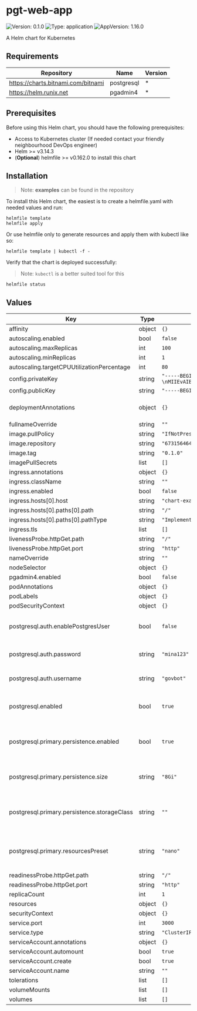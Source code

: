 # pgt-web-app

![Version: 0.1.0](https://img.shields.io/badge/Version-0.1.0-informational?style=flat-square) ![Type: application](https://img.shields.io/badge/Type-application-informational?style=flat-square) ![AppVersion: 1.16.0](https://img.shields.io/badge/AppVersion-1.16.0-informational?style=flat-square)

A Helm chart for Kubernetes

## Requirements

| Repository | Name | Version |
|------------|------|---------|
| https://charts.bitnami.com/bitnami | postgresql | * |
| https://helm.runix.net | pgadmin4 | * |

## Prerequisites

Before using this Helm chart, you should have the following prerequisites:

- Access to Kubernetes cluster (If needed contact your friendly neighbourhood DevOps engineer)
- Helm >= v3.14.3
- (**Optional**) helmfile >= v0.162.0 to install this chart

## Installation

> Note: **examples** can be found in the repository

To install this Helm chart, the easiest is to create a helmfile.yaml with needed values and run:

```
helmfile template
helmfile apply
```

Or use helmfile only to generate resources and apply them with kubectl like so:

```
helmfile template | kubectl -f -
```

Verify that the chart is deployed successfully:

> Note: `kubectl` is a better suited tool for this

```
helmfile status
```

## Values

| Key | Type | Default | Description |
|-----|------|---------|-------------|
| affinity | object | `{}` |  |
| autoscaling.enabled | bool | `false` |  |
| autoscaling.maxReplicas | int | `100` |  |
| autoscaling.minReplicas | int | `1` |  |
| autoscaling.targetCPUUtilizationPercentage | int | `80` |  |
| config.privateKey | string | `"-----BEGIN PRIVATE KEY-----\nMIIEvAIBADANBgkqhkiG9w0BAQEFAASCBKYwggSiAgEAAoIBAQDCEKoQMfoxAoAx\nL9aNa2YP5EIy8dgqB/bcR6jaZwBUGaxqdeaA9ofYiIcEZyqPW5hL79i+tvHKfhU+\nTgh2VLAy2bpHyJZknwzLfC1lAyx67lZeIZpV1pqgvJL08rQZpddV+42Cucx2AglD\nT25X0W/FjsIwZKfq9eiRKIa0avrd8PUM9A5NmQcVg2lsxLDR4fCqaieQSm3u1gXf\nNO8H8wfyS5ZLgXWskzjAgeJgqg49SphziV/sr9+I4YSWQxAMYsVd6wwJVcMh25Hd\notjCHCS/HFxIVAvpt2YZf/xc9qZ0KKC7EA8CfjsrzQAX1SlMbamXu6d5JeyLcI+h\n8PzJOUvVAgMBAAECggEASL/mgNu7ZtQBKm88hxdT03FGP8LZvifuKvXSHs2uGdjm\nAaLhHkdM9ad4tfXWxpcXqJ/pKNV8HuTVId4u3e0xgF6OropLlrzpFv8eJVfjPNJM\nHk2KhdNFdCw9CwZQ7ax15Q3AJtlwBG0O++SzAMjKlczGj02shTBaVtBSbyALm1co\nfRLaWjHdOUgHprbm+OG6cplGiJHkdCIf4pyo/OBt9rA/8f8mSvSTG7p3YamOAWFU\npGup1mRQmvOPjX4No2pzpEofKsZmlCYNZigABfjrUY2+Rmj0kELnxVnhoowu/ben\nNWGVeL5JhpWnfhYquzOf/N+qvGPVP0XUGM+roDGboQKBgQD96aCpkXcJMNAfevH3\nOPffLmMwLKbDu3N6xpSMiDN7rFmfzp7yxMW1mTj9juTKsHa5v7F4RQ3I1N+RNCp6\nOBgrqQC5uU7D+1P6f072xWjw5aV84JfBedkj78N97fblCVCdXXebf7TsKQAJJUWR\nb0pT+yi2Yiz0neVgBd/ER2J/gwKBgQDDqRWhHl7vMGuW0OksTbdEX2VRkOZNBjfn\nfly97e+eCccL41ghRLhGjBfDGUi6DuB6XCUdZqGZVi8Fy30V2wrsPyZ4xiypWJS/\nARMMGvM1vbG6GY0pPzDzooIm8TsXl59cLOedKrfyLhLB5Cn34X1p8kWrsQmfnecD\nnAcr1nqPxwKBgExLIsdQuh+81wxeeM38BB6/ZXZYNFOjw3MksAX59t42T0fBYek4\nTt/eBk3J3d05YLM3ci/dL+Mkc3jB3/GRYVHdGia0E4K3xegC0Ms9Teb0WeFH6tFr\nt18g7/CqzADN57chGotSuB4tw6D73gdxFThew0DqBvAJcZ6EpVPozyPZAoGAcN6j\neZR5k2XNSu0s9b/HTwvw+MKr+Bb0PPiqK26M4hAl4Pe/KUHpQ9khBA0b5Skb2bo6\nNuGzqy8KZT9j4y2++VXcraM0tGRDOoQ2Jq+NSZ0qX37J7ddkN8exaSGTwyJWbegB\nnKq9/lkRvQQQKczMekemZUr1kDyYvX5OrL1HapUCgYAM7VCohi1sFfDUov1lAc+d\na51R641gaZmlw2749k762+6J6vagu6hcWljPiHo4pA9drvVqeMsNdKcXfs1JXqnC\niTdqrpGobUM8bNVyPRXxryQIKOJ6ou8xt1pyenAhOoMTOSOllnU8/bM/VSPXXHrf\nGv61TwASbeDP/WPoCMnylw==\n"` |  |
| config.publicKey | string | `"-----BEGIN PUBLIC KEY-----\nMIIBIjANBgkqhkiG9w0BAQEFAAOCAQ8AMIIBCgKCAQEAwhCqEDH6MQKAMS/WjWtm\nD+RCMvHYKgf23Eeo2mcAVBmsanXmgPaH2IiHBGcqj1uYS+/Yvrbxyn4VPk4IdlSw\nMtm6R8iWZJ8My3wtZQMseu5WXiGaVdaaoLyS9PK0GaXXVfuNgrnMdgIJQ09uV9Fv\nxY7CMGSn6vXokSiGtGr63fD1DPQOTZkHFYNpbMSw0eHwqmonkEpt7tYF3zTvB/MH\n8kuWS4F1rJM4wIHiYKoOPUqYc4lf7K/fiOGElkMQDGLFXesMCVXDIduR3aLYwhwk\nvxxcSFQL6bdmGX/8XPamdCiguxAPAn47K80AF9UpTG2pl7uneSXsi3CPofD8yTlL\n1QIDAQAB\n-----END PUBLIC KEY-----\n"` |  |
| deploymentAnnotations | object | `{}` | Annotations to add to deployments |
| fullnameOverride | string | `""` |  |
| image.pullPolicy | string | `"IfNotPresent"` |  |
| image.repository | string | `"673156464838.dkr.ecr.us-west-2.amazonaws.com/pgt-web-app"` |  |
| image.tag | string | `"0.1.0"` |  |
| imagePullSecrets | list | `[]` |  |
| ingress.annotations | object | `{}` |  |
| ingress.className | string | `""` |  |
| ingress.enabled | bool | `false` |  |
| ingress.hosts[0].host | string | `"chart-example.local"` |  |
| ingress.hosts[0].paths[0].path | string | `"/"` |  |
| ingress.hosts[0].paths[0].pathType | string | `"ImplementationSpecific"` |  |
| ingress.tls | list | `[]` |  |
| livenessProbe.httpGet.path | string | `"/"` |  |
| livenessProbe.httpGet.port | string | `"http"` |  |
| nameOverride | string | `""` |  |
| nodeSelector | object | `{}` |  |
| pgadmin4.enabled | bool | `false` |  |
| podAnnotations | object | `{}` |  |
| podLabels | object | `{}` |  |
| podSecurityContext | object | `{}` |  |
| postgresql.auth.enablePostgresUser | bool | `false` | Enable the default postgres user |
| postgresql.auth.password | string | `"mina123"` | Password for the database |
| postgresql.auth.username | string | `"govbot"` | Username for the database |
| postgresql.enabled | bool | `true` | Enable local postgresql database server |
| postgresql.primary.persistence.enabled | bool | `true` | Enable the persistence for the postgresql server |
| postgresql.primary.persistence.size | string | `"8Gi"` | Size of the postgresql server volume |
| postgresql.primary.persistence.storageClass | string | `""` | Storage class for the postgresql server volume |
| postgresql.primary.resourcesPreset | string | `"nano"` | Resources preset to set resource requests and limits |
| readinessProbe.httpGet.path | string | `"/"` |  |
| readinessProbe.httpGet.port | string | `"http"` |  |
| replicaCount | int | `1` |  |
| resources | object | `{}` |  |
| securityContext | object | `{}` |  |
| service.port | int | `3000` |  |
| service.type | string | `"ClusterIP"` |  |
| serviceAccount.annotations | object | `{}` |  |
| serviceAccount.automount | bool | `true` |  |
| serviceAccount.create | bool | `true` |  |
| serviceAccount.name | string | `""` |  |
| tolerations | list | `[]` |  |
| volumeMounts | list | `[]` |  |
| volumes | list | `[]` |  |

